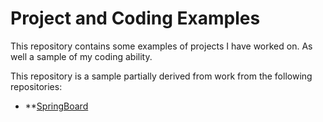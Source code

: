 # Project and Coding Examples

This repository contains some examples of projects I have worked on.  As well a sample of my coding ability.

This repository is a sample partially derived from work from the following repositories:

* **[SpringBoard](https://github.com/stevepereira91/Springboard-Coursework) 


